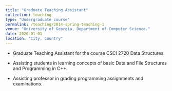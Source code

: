 ```yaml
---
title: "Graduate Teaching Assistant"
collection: teaching
type: "Undergraduate course"
permalink: /teaching/2014-spring-teaching-1
venue: "University of Georgia, Department of Computer Science."
date: 2020-01-01
location: "City, Country"
---
```


- Graduate Teaching Assistant for the course CSCI 2720 Data Structures.

- Assisting students in learning concepts of basic Data and File Structures and Programming in C++.

- Assisting professor in grading programming assignments and examinations. 

